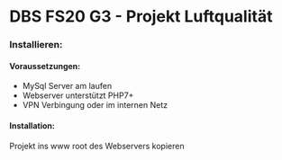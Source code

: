 # DBS FS20 G3 - Projekt Luftqualität

### Installieren:
#### Voraussetzungen:
* MySql Server am laufen
* Webserver unterstützt PHP7+
* VPN Verbingung oder im internen Netz 

#### Installation:
Projekt ins www root des Webservers kopieren